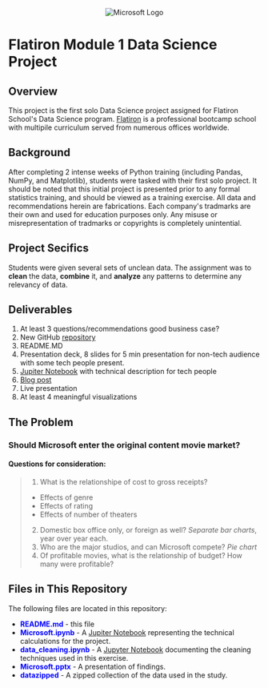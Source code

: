 <p align="center">
    <img src="http://img-prod-cms-rt-microsoft-com.akamaized.net/cms/api/am/imageFileData/RE2qVsJ?ver=3f74" style="max-width:33%;" alt="Microsoft Logo">
</p>


# Flatiron Module 1 Data Science Project
 
## Overview

This project is the first solo Data Science project assigned for Flatiron School's Data Science program.  [Flatiron](https://flatironschool.com/campuses/chicago) is a professional bootcamp school with multipile curriculum served from numerous offices worldwide.

## Background

After completing 2 intense weeks of Python training (including Pandas, NumPy, and Matplotlib), students were tasked with their first solo project.  It should be noted that this initial project is presented prior to any formal statistics training, and should be viewed as a training exercise.  All data and recommendations herein are fabrications.  Each company's tradmarks are their own and used for education purposes only.  Any misuse or misrepresentation of tradmarks or copyrights is completely unintential.

## Project Secifics

Students were given several sets of unclean data.  The assignment was to **clean** the data, **combine** it, and **analyze** any patterns to determine any relevancy of data.

## Deliverables

1. At least 3 questions/recommendations good business case?
2. New GitHub [repository](https://github.com/KelliExMachina/mod_1_movie)
3. README.MD
4. Presentation deck, 8 slides for 5 min presentation for non-tech audience with some tech people present.
5. [Jupiter Notebook](https://jupyter.org/) with technical description for tech people
6. [Blog post](https://medium.com/@kelliexmachina) 
7. Live presentation
8. At least 4 meaningful visualizations 

## The Problem

### Should Microsoft enter the original content movie market?
 
#### Questions for consideration:
 
>1. What is the relationshipe of cost to gross receipts?
>  * Effects of genre
>  * Effects of rating
>  * Effects of number of theaters
>2. Domestic box office only, or foreign as well? _Separate bar charts_, year over year each.
>3. Who are the major studios, and can Microsoft compete? _Pie chart_
>4. Of profitable movies, what is the relationship of budget?  How many were profitable?  


## Files in This Repository

The following files are located in this repository:

* <span style="color:blue">**README.md**</span> - this file
* <span style="color:blue">**Microsoft.ipynb**</span> - A [Jupiter Notebook](https://jupyter.org/) representing the technical calculations for the project.
* <span style="color:blue">**data_cleaning.ipynb**</span> - A [Jupyter Notebook](https://jupyter.org/) documenting the cleaning techniques used in this exercise.
* <span style="color:blue">**Microsoft.pptx**</span> - A presentation of findings.
* <span style="color:blue">**datazipped**</span> - A zipped collection of the data used in the study.
